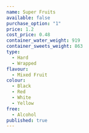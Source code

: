 ```yaml
---
name: Super Fruits
available: false
purchase_option: "1"
price: 1.2
cost_price: 0.48
container_water_weight: 919
container_sweets_weight: 863
type: 
  - Hard
  - Wrapped
flavour: 
  - Mixed Fruit
colour: 
  - Black
  - Red
  - White
  - Yellow
free: 
  - Alcohol
published: true
---
```

